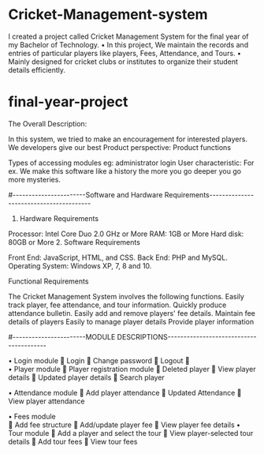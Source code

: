 # Cricket-Management-system
 I created a project called Cricket Management System for the final year of my Bachelor of Technology. • In this project, We maintain the records and entries of particular players like players, Fees, Attendance, and Tours. • Mainly designed for cricket clubs or institutes to organize their student details efficiently.

# final-year-project

The Overall Description:

In this system, we tried to make an encouragement for interested players.
We developers give our best
Product perspective:
Product functions

Types of accessing modules eg: administrator login
    User characteristic:
    For ex. We make this software like a history the more you go deeper you go more mysteries.
 
 #-----------------------Software and Hardware Requirements----------------------------------------

1.	Hardware Requirements

Processor: Intel Core Duo 2.0 GHz or More
RAM: 1GB or More
Hard disk: 80GB or More
2.	Software Requirements

Front End: JavaScript, HTML, and CSS.
Back End: PHP and MySQL.
Operating System: Windows XP, 7, 8 and 10.

Functional Requirements

The Cricket Management System involves the following functions.
Easily track player, fee attendance, and tour information.
Quickly produce attendance bulletin.
Easily add and remove players' fee details.
Maintain fee details of players
Easily to manage player details
Provide player information

#-----------------------MODULE DESCRIPTIONS----------------------------------------

•	Login module
	Login
	Change password
	Logout
	
•	Player module
	 Player registration module 
	 Deleted player 
	View player details 
	Updated player details
	Search player 

•	Attendance module 
	Add player attendance
	Updated Attendance
	View player attendance


•	Fees module   
	Add fee structure
	Add/update player fee
	View player fee details
•	Tour module
	Add a player and select the tour
	View player-selected tour details 
	Add tour fees 
	View tour fees 

